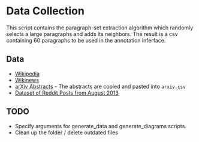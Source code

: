 # Data Collection
This script contains the paragraph-set extraction algorithm which randomly selects a large paragraphs and adds its neighbors. The result is a csv containing 60 paragraphs to be used in the annotation inferface. 

## Data
- [Wikipedia](https://en.wikipedia.org/wiki/Wikipedia:Multiyear_ranking_of_most_viewed_pages)
- [Wikinews](https://en.wikinews.org/wiki/Wikinews:Featured_articles)
- [arXiv Abstracts](https://arxiv.org/search/advanced?advanced=1&terms-0-operator=AND&terms-0-term=&terms-0-field=title&classification-physics_archives=all&classification-include_cross_list=include&date-filter_by=all_dates&date-year=&date-from_date=&date-to_date=&date-date_type=submitted_date&abstracts=show&size=50&order=-announced_date_first) - The abstracts are copied and pasted into `arxiv.csv`
- [Dataset of Reddit Posts from August 2013](https://www.kaggle.com/ammar111/reddit-top-1000)

## TODO
- Specify arguments for generate_data and generate_diagrams scripts.
- Clean up the folder / delete outdated files
